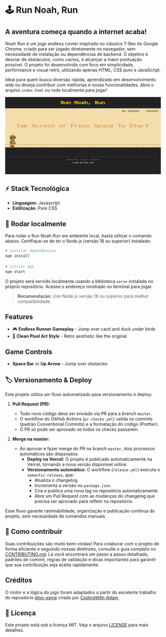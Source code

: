 
# 🕹️ Run Noah, Run

## A aventura começa quando a internet acaba!

Noah Run é um jogo endless runner inspirado no clássico T-Rex do Google Chrome, criado para ser jogado diretamente no navegador, sem necessidade de instalação ou dependências de backend. O objetivo é desviar de obstáculos, como cactos, e alcançar a maior pontuação possível. O projeto foi desenvolvido com foco em simplicidade, performance e visual retrô, utilizando apenas HTML, CSS puro e JavaScript.

Ideal para quem busca diversão rápida, aprendizado em desenvolvimento web ou deseja contribuir com melhorias e novas funcionalidades. Abra o arquivo `index.html` ou rode localmente para jogar!

<div align="center">
  <img src="assets/images/banner.png" alt="banner" />
</div>

## ⚡ Stack Tecnológica

- **Linguagem**: Javascript
- **Estilização**: Pure CSS

## 🚀 Rodar localmente

Para rodar o Run Noah Run em ambiente local, basta utilizar o comando abaixo. Certifique-se de ter o Node.js (versão 18 ou superior) instalado:

```bash
# instalar dependencias
npm install

# iniciar app
npm start
```

O projeto será servido localmente usando a biblioteca `serve` instalada no próprio repositório. Acesse o endereço mostrado no terminal para jogar.

> **Recomendação:** Use Node.js versão 18 ou superior para melhor compatibilidade.

## Features

- 🎮 **Endless Runner Gameplay** - Jump over cacti and duck under birds
- 🎨 **Clean Pixel Art Style** - Retro aesthetic like the original

## Game Controls

- **Space Bar** or **Up Arrow** - Jump over obstacles

## 🏷️ Versionamento & Deploy

Este projeto utiliza um fluxo automatizado para versionamento e deploy:

1. **Pull Request (PR):**
   - Todo novo código deve ser enviado via PR para a branch `master`.
   - O workflow do GitHub Actions (`pr-checks.yml`) valida os commits (padrão Conventional Commits) e a formatação do código (Prettier).
   - O PR só pode ser aprovado se todos os checks passarem.

2. **Merge na master:**
   - Ao aprovar e fazer merge do PR na branch `master`, dois processos automáticos são disparados:
     - **Deploy na Vercel:** O projeto é publicado automaticamente na Vercel, tornando a nova versão disponível online.
     - **Versionamento automático:** O workflow (`release.yml`) executa o `semantic-release`, que:
       - Atualiza o changelog.
       - Incrementa a versão no `package.json`.
       - Cria e publica uma nova tag no repositório automaticamente.
       - Abre um Pull Request com as mudanças do changelog que precisa ser aprovado para refletir no repositório.

Esse fluxo garante rastreabilidade, organização e publicação contínua do projeto, sem necessidade de comandos manuais.

## 🤝 Como contribuir

Suas contribuições são muito bem-vindas! Para colaborar com o projeto de forma eficiente e seguindo nossas diretrizes, consulte o guia completo no [CONTRIBUTING.md](CONTRIBUTING.md). Lá você encontrará um passo a passo detalhado, padrões de commit, regras de validação e dicas importantes para garantir que sua contribuição seja aceita rapidamente.

## Créditos

O motor e a lógica do jogo foram adaptados a partir do excelente trabalho do repositório [dino-game](https://github.com/CodingWith-Adam/dino-game) criado por [CodingWith-Adam](https://github.com/CodingWith-Adam).

## 📜 Licença

Este projeto está sob a licença MIT. Veja o arquivo [LICENSE](LICENSE) para mais detalhes.
